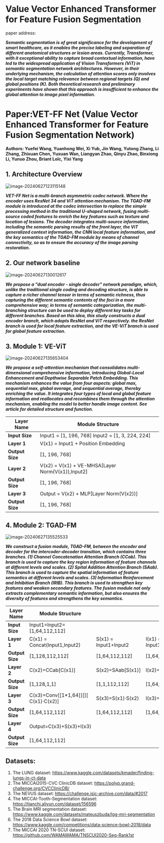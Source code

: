 # Value Vector Enhanced Transformer for Feature Fusion Segmentation

paper address: 

***Semantic segmentation is of great significance for the development of smart healthcare, as it enables the precise labeling and separation of different anatomical structures or lesion areas. Currently, Transformer, with it exceptional ability to capture broad contextual information, have led to the widespread application of Vision Transformers (ViT) in semantic segmentation network architectures. However, in their underlying mechanism, the calculation of attention scores only involves the local target matching relevance between regional targets (Q) and global positions (K). Both theoretical research and preliminary experiments have shown that this approach is insufficient to enhance the global attention to image pixel information.***

# Paper:VET-FF Net (Value Vector Enhanced Transformer for Feature Fusion Segmentation Network)

**Authors: Yuefei Wang, Yuanhong Wei, Xi Yub, Jin Wang, Yutong Zhang, Li Zhang, Zhixuan Chen, Yuxuan Wan, Liangyan Zhao, Qinyu Zhao, Binxiong Li, Yunuo Zhou, Briant Loïc, Yixi Yang**

## 1. Architecture Overview

![image-20240627123115148](D:%5CTypora%5Cmd%5Cimage-20240627123115148.png)

***VET-FF Net is a multi-branch asymmetric codec network. Where the encoder uses ResNet 34 and ViT attention mechanism. The TGAD-FM module is introduced at the codec intersection to replace the simple processing method in the traditional U-shaped network, fusing multi-source coded features to enrich the key features such as texture and location of lesions. The decoder integrates multi-source information, including the semantic parsing results of the front layer, the ViT generalized context information, the CNN local feature information, and the key semantics of the TGAD-FM module by means of channel connectivity, so as to ensure the accuracy of the image parsing restoration.***

## 2. Our network baseline

![image-20240627130012617](D:%5CTypora%5Cmd%5Cimage-20240627130012617.png)

***We propose a "dual encoder - single decoder" network paradigm, which, unlike the traditional single coding and decoding structure, is able to capture a richer channel tensor in terms of semantic richness, thus capturing the different semantic contents of the foci in a more comprehensive way; in terms of semantic categorization, the multi-branching structure can be used to deploy different key tasks for different branches. Based on this idea, this study constructs a dual encoder branch, which adopts ResNet and ViT respectively. the ResNet branch is used for local feature extraction, and the VE-ViT branch is used for global feature extraction.***

## 3. Module 1: VE-ViT

![image-20240627135653404](D:/Typora/md/image-20240627135653404.png)

***We propose a self-attention mechanism that consolidates multi-dimensional comprehensive information, introducing Global-Local Enhancement and Depthwise Separable Patch Embedding. This mechanism enhances the value from four aspects: global max, sequential max, global average, and sequential average, thereby enriching the value. It integrates four types of local and global feature information and reallocates and recombines them through the attention mechanism, enabling the model to better handle image content. See article for detailed structure and function.***

| **Layer  Name**  | **Module  Structure**                               |
| ---------------- | --------------------------------------------------- |
| **Input  Size**  | Input1  = [1, 196, 768] Input2 = [1, 3, 224, 224]   |
| **Layer 1**      | V(x1)  = Input1 + Position Embedding                |
| **Output  Size** | [1,  196, 768]                                      |
| **Layer 2**      | V(x2)  = V(x1) + VE-MHSA[Layer  Norm(V(x1)),Input2] |
| **Output  Size** | [1,  196, 768]                                      |
| **Layer 3**      | Output  = V(x2) + MLP[Layer  Norm(V(x2))]           |
| **Output  Size** | [1,  196, 768]                                      |

## 4. Module 2: TGAD-FM

![image-20240627135525533](D:/Typora/md/image-20240627135525533.png)

***We construct a fusion module, TGAD-FM, between the encoder and decoder for the intercoder-decoder transition, which contains three branches. (1) Channel Concatenation Attention Branch (CCab). This branch is used to capture the key region information of feature channels at different levels and scales. (2) Spital Addition Attention Branch (SAab). This branch is used to capture the spatial information of feature semantics at different levels and scales. (3) Information Reinforcement and Inhibition Branch (IRIB). This branch is used to strengthen key features and weaken secondary features. The fusion module not only extracts complementary semantic information, but also ensures the diversity of features and strengthens the key semantics.***

| **Layer  Name**  | **Module  Structure**                |                       |                       |
| ---------------- | ------------------------------------ | --------------------- | --------------------- |
| **Input  Size**  | Input1=Input2=[1,64,112,112]         |                       |                       |
| **Layer  1**     | C(x1) = Concat(Input1,Input2)        | S(x1) = Input1+Input2 | I(x1) = Input1·Input2 |
| **Output  Size** | [1,128,112,112]                      | [1,64,112,112]        | [1,64,112,112]        |
| **Layer  2**     | C(x2)=CCab[C(x1)]                    | S(x2)=SAab[S(x1)]     | I(x2)=IRIB[I(x1)]     |
| **Output  Size** | [1,128,1,1]                          | [1,1,112,112]         | [1,64,112,112]        |
| **Layer  3**     | C(x3)=Conv[[1*1,64]][][ C(x1)·C(x2)] | S(x3)=S(x1)·S(x2)     | I(x3)=I(x1)·I(x2)     |
| **Output  Size** | [1,64,112,112]                       | [1,64,112,112]        | [1,64,112,112]        |
| **Layer 4**      | Output=C(x3)+S(x3)+I(x3)             |                       |                       |
| **Output  Size** | [1,64,112,112]                       |                       |                       |

## Datasets:

1. The LUNG dataset: https://www.kaggle.com/datasets/kmader/finding-lungs-in-ct-data
2. The MICCAI2015-CVC ClinicDB dataset: https://polyp.grand-challenge.org/CVCClinicDB/
3. The NEVUS dataset: https://challenge.isic-archive.com/data/#2017
4. The MICCAI-Tooth-Segmentation dataset: https://tianchi.aliyun.com/dataset/156596
5. The Brain MRI segmentation dataset: https://www.kaggle.com/datasets/mateuszbuda/lgg-mri-segmentation
6. The 2018 Data Science Bowl dataset: https://www.kaggle.com/competitions/data-science-bowl-2018/data
7. The MICCAI 2020 TN-SCUI dataset: https://github.com/WAMAWAMA/TNSCUI2020-Seg-Rank1st